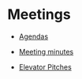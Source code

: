 # Meetings
- [Agendas](agendas.md)
- [Meeting minutes](meetingMinutes.md)

- [Elevator Pitches](elevatorPitches.md)
